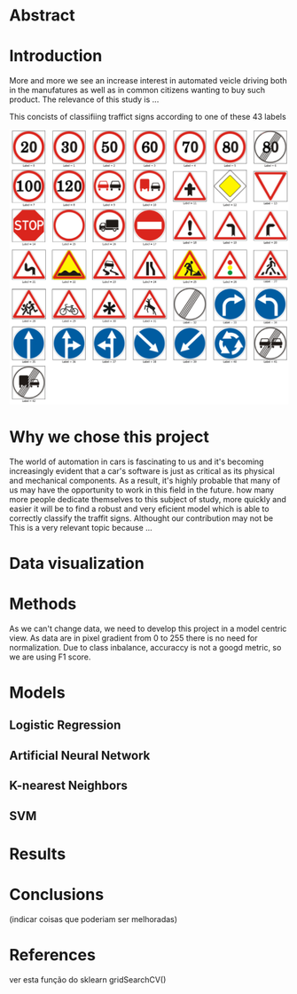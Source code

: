 # Abstract 

# Introduction


More and more we see an increase interest in automated veicle driving both in the manufatures as well as in common citizens wanting to buy such product. The relevance of this study is ...

This concists of classifiing traffict signs according to one of these 43 labels

![imagem](./images/all43classes.png)


# Why we chose this project

The world of automation in cars is fascinating to us and it's becoming increasingly evident that a car's software is just as critical as its physical and mechanical components. As a result, it's highly probable that many of us may have the opportunity to work in this field in the future.
how many more people dedicate themselves to this subject of study, more quickly and easier it will be to find a robust and very eficient model which is able to correctly classify the traffit signs. Althought our contribution may not be  This is a very relevant topic because ...

# Data visualization



# Methods

As we can't change data, we need to develop this project in a model centric view.
As data are in pixel gradient from 0 to 255 there is no need for normalization.
Due to class inbalance, accuraccy is not a googd metric, so we are using F1 score.

# Models 

## Logistic Regression

## Artificial Neural Network

## K-nearest Neighbors

## SVM




# Results

# Conclusions

(indicar coisas que poderiam ser melhoradas)

# References 

ver esta função do sklearn
gridSearchCV()